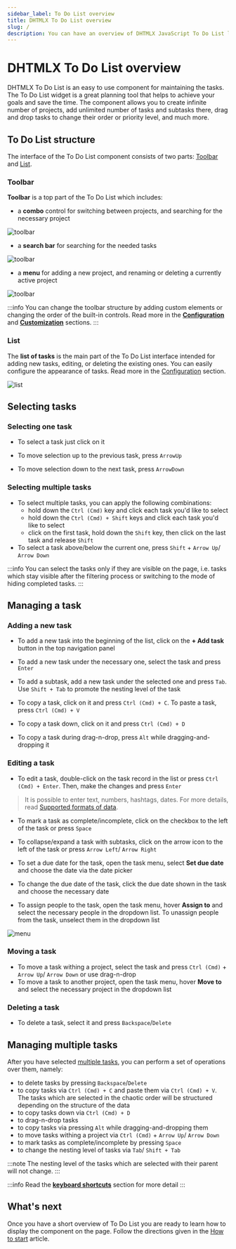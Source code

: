 ```yaml
---
sidebar_label: To Do List overview
title: DHTMLX To Do List overview
slug: /
description: You can have an overview of DHTMLX JavaScript To Do List library in the DHTMLX documentation. Browse developer guides and API reference, try out code examples and live demos, and download a free 30-day evaluation version of DHTMLX To Do List.
---
```


# DHTMLX To Do List overview

DHTMLX To Do List is an easy to use component for maintaining the tasks. The To Do List widget is a great planning tool that helps to achieve your goals and save the time. The component allows you to create infinite number of projects, add unlimited number of tasks and subtasks there, drag and drop tasks to change their order or priority level, and much more.

## To Do List structure

The interface of the To Do List component consists of two parts: [Toolbar](#toolbar) and [List](#list).

### Toolbar

**Toolbar** is a top part of the To Do List which includes:

- a **combo** control for switching between projects, and searching for the necessary project

![toolbar](assets/toolbar.png)

- a **search bar** for searching for the needed tasks

![toolbar](assets/search_field.png)

- a **menu** for adding a new project, and renaming or deleting a currently active project

![toolbar](assets/project_menu.png)

:::info
You can change the toolbar structure by adding custom elements or changing the order of the built-in controls. Read more in the [**Configuration**](guides/configuration.md#toolbar) and [**Customization**](guides/customization.md#toolbar) sections.
:::

### List

The **list of tasks** is the main part of the To Do List interface intended for adding new tasks, editing, or deleting the existing ones. You can easily configure the appearance of tasks. Read more in the [Configuration](guides/configuration.md) section. 

![list](assets/list.png)

## Selecting tasks

### Selecting one task

- To select a task just click on it

- To move selection up to the previous task, press `ArrowUp`

- To move selection down to the next task, press `ArrowDown`

### Selecting multiple tasks

- To select multiple tasks, you can apply the following combinations:
    - hold down the `Ctrl (Cmd)` key and click each task you'd like to select
    - hold down the `Ctrl (Cmd) + Shift` keys and click each task you'd like to select
    - click on the first task, hold down the `Shift` key, then click on the last task and release `Shift`
- To select a task above/below the current one, press `Shift` + `Arrow Up`/ `Arrow Down` 

:::info
You can select the tasks only if they are visible on the page, i.e. tasks which stay visible after the filtering process or switching to the mode of hiding completed tasks.
:::

## Managing a task

### Adding a new task

- To add a new task into the beginning of the list, click on the **+ Add task** button in the top navigation panel

- To add a new task under the necessary one, select the task and press `Enter`

- To add a subtask, add a new task under the selected one and press `Tab`. Use `Shift + Tab` to promote the nesting level of the task

- To copy a task, click on it and press `Ctrl (Cmd) + C`. To paste a task, press `Ctrl (Cmd) + V`
- To copy a task down, click on it and press `Ctrl (Cmd) + D`
- To copy a task during drag-n-drop, press `Alt` while dragging-and-dropping it

### Editing a task

- To edit a task, double-click on the task record in the list or press `Ctrl (Cmd) + Enter`. Then, make the changes and press `Enter`
> It is possible to enter text, numbers, hashtags, dates. For more details, read [Supported formats of data](guides/inline_editing.md#supported-formats-of-data).

- To mark a task as complete/incomplete, click on the checkbox to the left of the task or press `Space`

- To collapse/expand a task with subtasks, click on the arrow icon to the left of the task or press `Arrow Left`/ `Arrow Right`

- To set a due date for the task, open the task menu, select **Set due date** and choose the date via the date picker

- To change the due date of the task, click the due date shown in the task and choose the necessary date 

- To assign people to the task, open the task menu, hover **Assign to** and select the necessary people in the dropdown list. To unassign people from the task, unselect them in the dropdown list

![menu](assets/menu.png)

### Moving a task

- To move a task withing a project, select the task and press `Ctrl (Cmd)` + `Arrow Up`/ `Arrow Down` or use drag-n-drop
- To move a task to another project, open the task menu, hover **Move to** and select the necessary project in the dropdown list

### Deleting a task

- To delete a task, select it and press `Backspace`/`Delete`

## Managing multiple tasks

After you have selected [multiple tasks](#selecting-multiple-tasks), you can perform a set of operations over them, namely:

- to delete tasks by pressing `Backspace`/`Delete`
- to copy tasks via `Ctrl (Cmd) + C` and paste them via `Ctrl (Cmd) + V`. The tasks which are selected in the chaotic order will be structured depending on the structure of the data
- to copy tasks down via `Ctrl (Cmd) + D` 
- to drag-n-drop tasks
- to copy tasks via pressing `Alt` while dragging-and-dropping them
- to move tasks withing a project via `Ctrl (Cmd)` + `Arrow Up`/ `Arrow Down`
- to mark tasks as complete/incomplete by pressing `Space`
- to change the nesting level of tasks via `Tab`/ `Shift + Tab` 

:::note
The nesting level of the tasks which are selected with their parent will not change.
:::

:::info
Read the [**keyboard shortcuts**](api/events/keypressontodo_event.md#keyboard-shortcuts) section for more detail
:::

## What's next

Once you have a short overview of To Do List you are ready to learn how to display the component on the page. Follow the directions given in the [How to start](how_to_start/) article. 